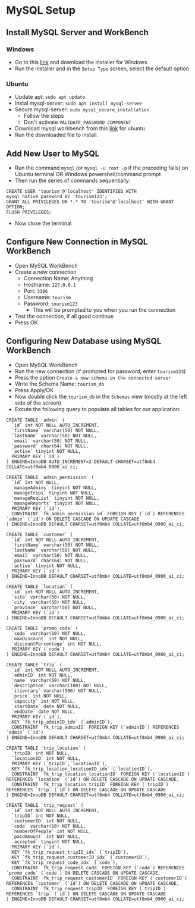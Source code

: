 # MySQL Setup

## Install MySQL Server and WorkBench

### Windows
- Go to this [link](https://dev.mysql.com/downloads/installer/) and download the installer for Windows
- Run the installer and in the `Setup Type` screen, select the default option

### Ubuntu
- Update apt: `sudo apt update`
- Instal mysql-server: `sudo apt install mysql-server`
- Secure mysql-server: `sudo mysql_secure_installation`
  - Follow the steps
  - Don't activate `VALIDATE PASSWORD COMPONENT`
- Download mysql workbench from this [link](https://dev.mysql.com/downloads/workbench/) for ubuntu
- Run the downloaded file to install.

## Add New User to MySQL
- Run the command `mysql` (or `mysql -u root -p` if the preceding fails) on Ubuntu terminal OR Windows powershell/command prompt
- Then run the series of commands sequentially:
```
CREATE USER 'tourism'@'localhost' IDENTIFIED WITH mysql_native_password BY 'tourism123';
GRANT ALL PRIVILEGES ON *.* TO 'tourism'@'localhost' WITH GRANT OPTION;
FLUSH PRIVILEGES;
```
- Now close the terminal

## Configure New Connection in MySQL WorkBench
- Open MySQL WorkBench
- Create a new connection
  - Connection Name: Anything
  - Hostname: `127.0.0.1`
  - Port: `3306`
  - Username: `tourism`
  - Password: `tourism123`
    - This will be prompted to you when you run the connection
- Test the connection, if all good continue
- Press OK

## Configuring New Database using MySQL WorkBench
- Open MySQL WorkBench
- Run the new connection (if prompted for password, enter `tourism123`)
- Press the option `Create a new schema in the connected server`
- Write the Schema Name: `tourism_db`
- Press Apply/OK
- Now double click the `tourism_db` in the `Schemas` view (mostly at the left side of the screen)
- Excute the following query to populate all tables for our application:
```
CREATE TABLE `admin` (
  `id` int NOT NULL AUTO_INCREMENT,
  `firstName` varchar(50) NOT NULL,
  `lastName` varchar(50) NOT NULL,
  `email` varchar(50) NOT NULL,
  `password` char(64) NOT NULL,
  `active` tinyint NOT NULL,
  PRIMARY KEY (`id`)
) ENGINE=InnoDB AUTO_INCREMENT=2 DEFAULT CHARSET=utf8mb4 COLLATE=utf8mb4_0900_ai_ci;

CREATE TABLE `admin_permission` (
  `id` int NOT NULL,
  `manageAdmins` tinyint NOT NULL,
  `manageTrips` tinyint NOT NULL,
  `manageReqList` tinyint NOT NULL,
  `manageReports` tinyint NOT NULL,
  PRIMARY KEY (`id`),
  CONSTRAINT `fk_admin_permission_id` FOREIGN KEY (`id`) REFERENCES `admin` (`id`) ON DELETE CASCADE ON UPDATE CASCADE
) ENGINE=InnoDB DEFAULT CHARSET=utf8mb4 COLLATE=utf8mb4_0900_ai_ci;

CREATE TABLE `customer` (
  `id` int NOT NULL AUTO_INCREMENT,
  `firstName` varchar(50) NOT NULL,
  `lastName` varchar(50) NOT NULL,
  `email` varchar(50) NOT NULL,
  `password` char(64) NOT NULL,
  `active` tinyint NOT NULL,
  PRIMARY KEY (`id`)
) ENGINE=InnoDB DEFAULT CHARSET=utf8mb4 COLLATE=utf8mb4_0900_ai_ci;

CREATE TABLE `location` (
  `id` int NOT NULL AUTO_INCREMENT,
  `site` varchar(50) NOT NULL,
  `city` varchar(50) NOT NULL,
  `province` varchar(50) NOT NULL,
  PRIMARY KEY (`id`)
) ENGINE=InnoDB DEFAULT CHARSET=utf8mb4 COLLATE=utf8mb4_0900_ai_ci;

CREATE TABLE `promo_code` (
  `code` varchar(10) NOT NULL,
  `maxDiscount` int NOT NULL,
  `discountPercentage` int NOT NULL,
  PRIMARY KEY (`code`)
) ENGINE=InnoDB DEFAULT CHARSET=utf8mb4 COLLATE=utf8mb4_0900_ai_ci;

CREATE TABLE `trip` (
  `id` int NOT NULL AUTO_INCREMENT,
  `adminID` int NOT NULL,
  `name` varchar(50) NOT NULL,
  `description` varchar(100) NOT NULL,
  `itienrary` varchar(500) NOT NULL,
  `price` int NOT NULL,
  `capacity` int NOT NULL,
  `startDate` date NOT NULL,
  `endDate` date NOT NULL,
  PRIMARY KEY (`id`),
  KEY `fk_trip_adminID_idx` (`adminID`),
  CONSTRAINT `fk_trip_adminID` FOREIGN KEY (`adminID`) REFERENCES `admin` (`id`)
) ENGINE=InnoDB DEFAULT CHARSET=utf8mb4 COLLATE=utf8mb4_0900_ai_ci;

CREATE TABLE `trip_location` (
  `tripID` int NOT NULL,
  `locationID` int NOT NULL,
  PRIMARY KEY (`tripID`,`locationID`),
  KEY `fk_trip_location_locationID_idx` (`locationID`),
  CONSTRAINT `fk_trip_location_locationID` FOREIGN KEY (`locationID`) REFERENCES `location` (`id`) ON DELETE CASCADE ON UPDATE CASCADE,
  CONSTRAINT `fk_trip_location_tripID` FOREIGN KEY (`tripID`) REFERENCES `trip` (`id`) ON DELETE CASCADE ON UPDATE CASCADE
) ENGINE=InnoDB DEFAULT CHARSET=utf8mb4 COLLATE=utf8mb4_0900_ai_ci;

CREATE TABLE `trip_request` (
  `id` int NOT NULL AUTO_INCREMENT,
  `tripID` int NOT NULL,
  `customerID` int NOT NULL,
  `code` varchar(10) NOT NULL,
  `numberOfPeople` int NOT NULL,
  `paidAmount` int NOT NULL,
  `accepted` tinyint NOT NULL,
  PRIMARY KEY (`id`),
  KEY `fk_trip_request_tripID_idx` (`tripID`),
  KEY `fk_trip_request_customerID_idx` (`customerID`),
  KEY `fk_trip_request_code_idx` (`code`),
  CONSTRAINT `fk_trip_request_code` FOREIGN KEY (`code`) REFERENCES `promo_code` (`code`) ON DELETE CASCADE ON UPDATE CASCADE,
  CONSTRAINT `fk_trip_request_customerID` FOREIGN KEY (`customerID`) REFERENCES `customer` (`id`) ON DELETE CASCADE ON UPDATE CASCADE,
  CONSTRAINT `fk_trip_request_tripID` FOREIGN KEY (`tripID`) REFERENCES `trip` (`id`) ON DELETE CASCADE ON UPDATE CASCADE
) ENGINE=InnoDB DEFAULT CHARSET=utf8mb4 COLLATE=utf8mb4_0900_ai_ci;
```